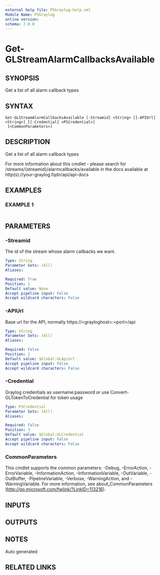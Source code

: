 ```yaml
---
external help file: PSGraylog-help.xml
Module Name: PSGraylog
online version:
schema: 2.0.0
---
```


# Get-GLStreamAlarmCallbacksAvailable

## SYNOPSIS
Get a list of all alarm callback types

## SYNTAX

```
Get-GLStreamAlarmCallbacksAvailable [-Streamid] <String> [[-APIUrl] <String>] [[-Credential] <PSCredential>]
 [<CommonParameters>]
```

## DESCRIPTION
Get a list of all alarm callback types


For more information about this cmdlet - please search for /streams/{streamid}/alarmcallbacks/available in the docs available at http(s)://your-graylog.fqdn/api/api-docs

## EXAMPLES

### EXAMPLE 1
```

```

## PARAMETERS

### -Streamid
The id of the stream whose alarm callbacks we want.

```yaml
Type: String
Parameter Sets: (All)
Aliases:

Required: True
Position: 1
Default value: None
Accept pipeline input: False
Accept wildcard characters: False
```

### -APIUrl
Base url for the API, normally https://\<grayloghost\>:\<port\>/api

```yaml
Type: String
Parameter Sets: (All)
Aliases:

Required: False
Position: 2
Default value: $Global:GLApiUrl
Accept pipeline input: False
Accept wildcard characters: False
```

### -Credential
Graylog credentials as username:password or use Convert-GLTokenToCredential for token usage

```yaml
Type: PSCredential
Parameter Sets: (All)
Aliases:

Required: False
Position: 3
Default value: $Global:GLCredential
Accept pipeline input: False
Accept wildcard characters: False
```

### CommonParameters
This cmdlet supports the common parameters: -Debug, -ErrorAction, -ErrorVariable, -InformationAction, -InformationVariable, -OutVariable, -OutBuffer, -PipelineVariable, -Verbose, -WarningAction, and -WarningVariable. For more information, see about_CommonParameters (http://go.microsoft.com/fwlink/?LinkID=113216).

## INPUTS

## OUTPUTS

## NOTES
Auto generated

## RELATED LINKS
